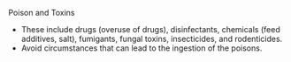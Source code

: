 Poison and Toxins
* These include drugs (overuse of drugs), disinfectants, chemicals (feed additives, salt), fumigants, fungal toxins, insecticides, and rodenticides.
* Avoid circumstances that can lead to the ingestion of the poisons.